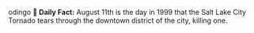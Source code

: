 odingo
**<b>📌 Daily Fact:</b>** August 11th is the day in 1999 that the Salt Lake City Tornado tears through the downtown district of the city, killing one.
